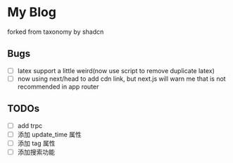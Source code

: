 # My Blog
forked from taxonomy by shadcn

## Bugs
* [ ] latex support a little weird(now use script to remove duplicate latex)
* [ ] now using next/head to add cdn link, but next.js will warn me that is not recommended in app router

## TODOs
* [ ] add trpc
* [ ] 添加 update_time 属性
* [ ] 添加 tag 属性
* [ ] 添加搜索功能
